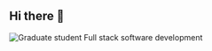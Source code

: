## Hi there 👋

![Graduate student Full stack software development](https://github.com/user-attachments/assets/26afc7d9-6a71-4825-8858-6446f7887c7b)
